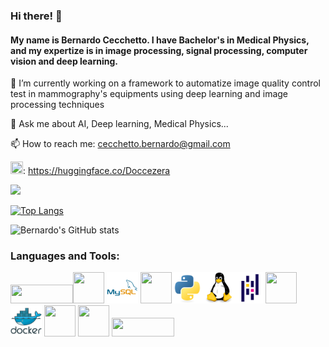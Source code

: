 ### Hi there! 👋


#### My name is Bernardo Cecchetto. I have Bachelor's in Medical Physics, and my expertize is in image processing, signal processing, computer vision and deep learning.


🔭 I’m currently working on a framework to automatize image quality control test in mammography's equipments using deep learning and image processing techniques

💬 Ask me about AI, Deep learning, Medical Physics...

📫 How to reach me: cecchetto.bernardo@gmail.com



<img src="https://huggingface.co/front/assets/huggingface_logo-noborder.svg" width="20" height="20"/>: https://huggingface.co/Doccezera

![](https://komarev.com/ghpvc/?username=bernardocecchetto) 

[![Top Langs](https://github-readme-stats.vercel.app/api/top-langs/?username=bernardocecchetto&layout=compact)](https://github.com/bernardocecchetto/github-readme-stats)

![Bernardo's GitHub stats](https://github-readme-stats.vercel.app/api?username=bernardocecchetto&show_icons=true&theme=radical)


### Languages and Tools:

<img src="https://keras.io/img/logo.png" width="100" height="30"/><img src="https://camo.githubusercontent.com/b861b92581ad5a7b81147073d729eda727f71985d72f3dd198e0afd792a6f9de/68747470733a2f2f7777772e766563746f726c6f676f2e7a6f6e652f6c6f676f732f74656e736f72666c6f772f74656e736f72666c6f772d69636f6e2e737667" width="50" height="50"/> 
<img src="https://raw.githubusercontent.com/devicons/devicon/master/icons/mysql/mysql-original-wordmark.svg" width="50" height="50"/> <img src="https://spark.apache.org/images/spark-logo-rev.svg" width="50" height="50"/><img src="https://raw.githubusercontent.com/devicons/devicon/master/icons/python/python-original.svg" width="50" height="50"/><img src="https://raw.githubusercontent.com/devicons/devicon/master/icons/linux/linux-original.svg" width="50" height="50"/><img src="https://raw.githubusercontent.com/devicons/devicon/2ae2a900d2f041da66e950e4d48052658d850630/icons/pandas/pandas-original.svg"  width="50" height="50"/><img src="https://camo.githubusercontent.com/69ce21304adac467a8251181f98932e1785abd9d718cdd8edc78d1abbf2dcb49/68747470733a2f2f75706c6f61642e77696b696d656469612e6f72672f77696b6970656469612f636f6d6d6f6e732f302f30352f5363696b69745f6c6561726e5f6c6f676f5f736d616c6c2e737667" width="50" height="50"/><img src="https://raw.githubusercontent.com/devicons/devicon/master/icons/docker/docker-original-wordmark.svg" width="50" height="50"/>
<img src="https://camo.githubusercontent.com/ce9fb3389462f2c9444f863e410f0d17d04b216beba8749a015011887eadfbaf/68747470733a2f2f7777772e766563746f726c6f676f2e7a6f6e652f6c6f676f732f6f70656e63762f6f70656e63762d69636f6e2e737667" width="50" height="50"/> <img src="https://camo.githubusercontent.com/53ae1cb6abbfacfb463f0a0d2fbdb58acad261200cb61f3d32abd7ac0edacded/68747470733a2f2f736561626f726e2e7079646174612e6f72672f5f696d616765732f6c6f676f2d6d61726b2d6c6967687462672e737667" width="50" height="50"/> <img src="https://images.prismic.io/plotly-marketing-website-2/69e12d6a-fb65-4b6e-8423-9465a29c6028_plotly-logo-lg.png?auto=compress,format" width="100" height="30"/>



